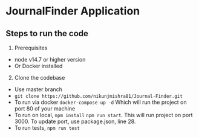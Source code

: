# JournalFinder Application

## Steps to run the code

1. Prerequisites

- node v14.7 or higher version
- Or Docker installed

2. Clone the codebase

- Use master branch
- `git clone https://github.com/nikunjmishra81/Journal-Finder.git `
- To run via docker `docker-compose up -d` Which will run the project on port 80 of your machine
- To run on local, `npm install` `npm run start`. This will run project on port 3000. To update port, use package.json, line 28.
- To run tests, `npm run test`
